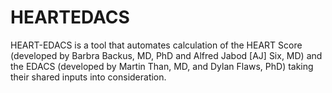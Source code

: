 # HEARTEDACS
HEART-EDACS is a tool that automates calculation of the HEART Score (developed by Barbra Backus, MD, PhD and Alfred Jabod [AJ] Six, MD) and the EDACS (developed by Martin Than, MD, and Dylan Flaws, PhD) taking their shared inputs into consideration.
